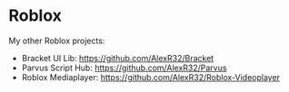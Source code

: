 # Roblox
My other Roblox projects:  
- Bracket UI Lib: https://github.com/AlexR32/Bracket  
- Parvus Script Hub: https://github.com/AlexR32/Parvus  
- Roblox Mediaplayer: https://github.com/AlexR32/Roblox-Videoplayer  
